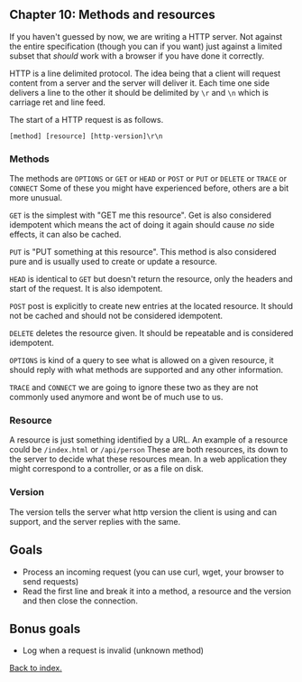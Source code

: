 ## Chapter 10: Methods and resources

If you haven't guessed by now, we are writing a HTTP server. Not against the entire specification (though you can if you want)
just against a limited subset that *should* work with a browser if you have done it correctly.

HTTP is a line delimited protocol. The idea being that a client will request content from a server and the server will 
deliver it. 
Each time one side delivers a line to the other it should be delimited by `\r` and `\n` which is carriage ret and line feed.

The start of a HTTP request is as follows.

```
[method] [resource] [http-version]\r\n
```

### Methods

The methods are `OPTIONS` or `GET` or `HEAD` or `POST` or `PUT` or `DELETE` or `TRACE` or `CONNECT`
Some of these you might have experienced before, others are a bit more unusual.

`GET` is the simplest with "GET me this resource". Get is also considered idempotent which means the act of doing it again 
should cause *no* side effects, it can also be cached.

`PUT` is "PUT something at this resource". This method is also considered pure and is usually used to create or update a resource.

`HEAD` is identical to `GET` but doesn't return the resource, only the headers and start of the request. It is also idempotent.

`POST` post is explicitly to create new entries at the located resource. It should not be cached and should not be considered idempotent.

`DELETE` deletes the resource given. It should be repeatable and is considered idempotent.

`OPTIONS` is kind of a query to see what is allowed on a given resource, it should reply with what methods are supported and any other information.

`TRACE` and `CONNECT` we are going to ignore these two as they are not commonly used anymore and wont be of much use to us.


### Resource

A resource is just something identified by a URL. An example of a resource could be `/index.html` or `/api/person`
These are both resources, its down to the server to decide what these resources mean. In a web application they might 
correspond to a controller, or as a file on disk. 

### Version

The version tells the server what http version the client is using and can support, and the server replies with the same.

## Goals

- Process an incoming request (you can use curl, wget, your browser to send requests)
- Read the first line and break it into a method, a resource and the version and then close the connection. 

## Bonus goals

- Log when a request is invalid (unknown method) 

[Back to index.](index.md)